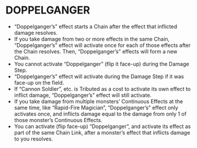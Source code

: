 # DOPPELGANGER

*   “Doppelganger’s” effect starts a Chain after the effect that inflicted damage resolves.
*   If you take damage from two or more effects in the same Chain, “Doppelganger’s” effect will activate once for each of those effects after the Chain resolves. Then, “Doppelganger’s” effects will form a new Chain.
*   You cannot activate “Doppelganger” (flip it face-up) during the Damage Step.
*   “Doppelganger’s” effect will activate during the Damage Step if it was face-up on the field.
*   If “Cannon Soldier”, etc. is Tributed as a cost to activate its own effect to inflict damage, “Doppelganger’s” effect will still activate.
*   If you take damage from multiple monsters’ Continuous Effects at the same time, like “Rapid-Fire Magician”, “Doppelganger’s” effect only activates once, and inflicts damage equal to the damage from only 1 of those monster’s Continuous Effects.
*   You can activate (flip face-up) “Doppelganger”, and activate its effect as part of the same Chain Link, after a monster’s effect that inflicts damage to you resolves.
